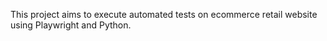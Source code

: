 This project aims to execute automated tests on ecommerce retail website using Playwright and Python.
